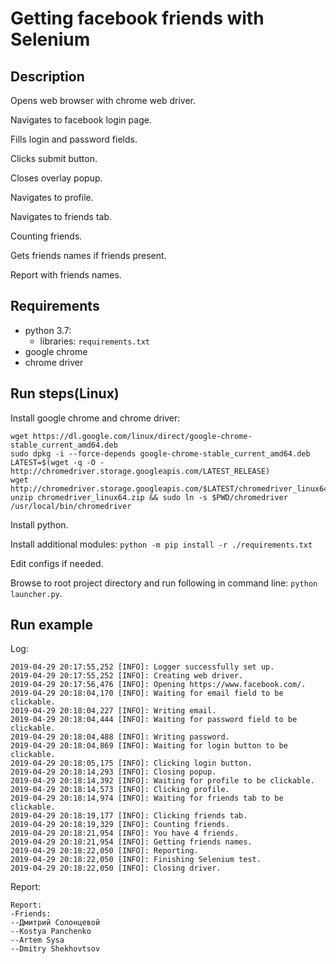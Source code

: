 # Getting facebook friends with Selenium
## Description
Opens web browser with chrome web driver.

Navigates to facebook login page.

Fills login and password fields.

Clicks submit button.

Closes overlay popup.

Navigates to profile.

Navigates to friends tab.

Counting friends.

Gets friends names if friends present.

Report with friends names.
## Requirements
- python 3.7:
    - libraries: `requirements.txt`
- google chrome
- chrome driver
## Run steps(Linux)
Install google chrome and chrome driver:
```
wget https://dl.google.com/linux/direct/google-chrome-stable_current_amd64.deb
sudo dpkg -i --force-depends google-chrome-stable_current_amd64.deb
LATEST=$(wget -q -O - http://chromedriver.storage.googleapis.com/LATEST_RELEASE)
wget http://chromedriver.storage.googleapis.com/$LATEST/chromedriver_linux64.zip
unzip chromedriver_linux64.zip && sudo ln -s $PWD/chromedriver /usr/local/bin/chromedriver
```
Install python.

Install additional modules: `python -m pip install -r ./requirements.txt`

Edit configs if needed.

Browse to root project directory and run following in command line: `python launcher.py`.
## Run example
Log:
```
2019-04-29 20:17:55,252 [INFO]: Logger successfully set up.
2019-04-29 20:17:55,252 [INFO]: Creating web driver.
2019-04-29 20:17:56,476 [INFO]: Opening https://www.facebook.com/.
2019-04-29 20:18:04,170 [INFO]: Waiting for email field to be clickable.
2019-04-29 20:18:04,227 [INFO]: Writing email.
2019-04-29 20:18:04,444 [INFO]: Waiting for password field to be clickable.
2019-04-29 20:18:04,488 [INFO]: Writing password.
2019-04-29 20:18:04,869 [INFO]: Waiting for login button to be clickable.
2019-04-29 20:18:05,175 [INFO]: Clicking login button.
2019-04-29 20:18:14,293 [INFO]: Closing popup.
2019-04-29 20:18:14,392 [INFO]: Waiting for profile to be clickable.
2019-04-29 20:18:14,573 [INFO]: Clicking profile.
2019-04-29 20:18:14,974 [INFO]: Waiting for friends tab to be clickable.
2019-04-29 20:18:19,177 [INFO]: Clicking friends tab.
2019-04-29 20:18:19,329 [INFO]: Counting friends.
2019-04-29 20:18:21,954 [INFO]: You have 4 friends.
2019-04-29 20:18:21,954 [INFO]: Getting friends names.
2019-04-29 20:18:22,050 [INFO]: Reporting.
2019-04-29 20:18:22,050 [INFO]: Finishing Selenium test.
2019-04-29 20:18:22,050 [INFO]: Closing driver.
```
Report:
```
Report:
-Friends:
--Дмитрий Солонцевой
--Kostya Panchenko
--Artem Sysa
--Dmitry Shekhovtsov
```